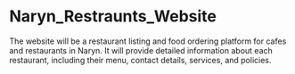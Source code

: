 # Naryn_Restraunts_Website
The website will be a restaurant listing and food ordering platform for cafes and restaurants in Naryn. It will provide detailed information about each restaurant, including their menu, contact details, services, and policies. 
